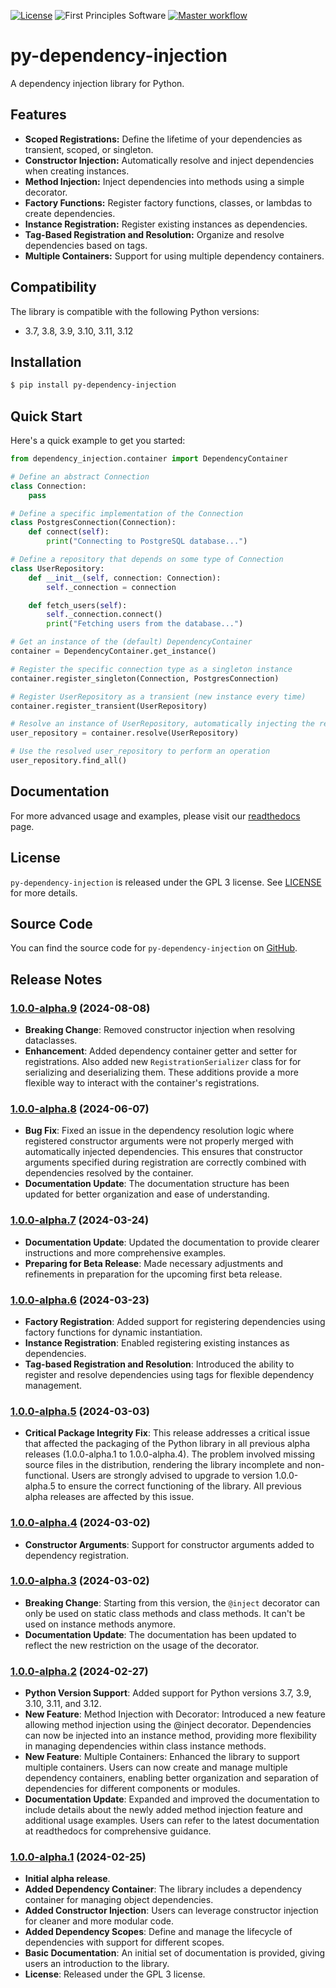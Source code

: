 [![License](https://img.shields.io/badge/License-GPLv3-blue.svg)](https://www.gnu.org/licenses/gpl-3.0.html)
![First Principles Software](https://img.shields.io/badge/Powered_by-First_Principles_Software-blue)
[![Master workflow](https://github.com/runemalm/py-dependency-injection/actions/workflows/master.yml/badge.svg?branch=master)](https://github.com/runemalm/py-dependency-injection/actions/workflows/master.yml)

# py-dependency-injection

A dependency injection library for Python.

## Features

- **Scoped Registrations:** Define the lifetime of your dependencies as transient, scoped, or singleton.
- **Constructor Injection:** Automatically resolve and inject dependencies when creating instances.
- **Method Injection:** Inject dependencies into methods using a simple decorator.
- **Factory Functions:** Register factory functions, classes, or lambdas to create dependencies.
- **Instance Registration:** Register existing instances as dependencies.
- **Tag-Based Registration and Resolution:** Organize and resolve dependencies based on tags.
- **Multiple Containers:** Support for using multiple dependency containers.

## Compatibility

The library is compatible with the following Python versions:

- 3.7, 3.8, 3.9, 3.10, 3.11, 3.12

## Installation

```bash
$ pip install py-dependency-injection
```

## Quick Start

Here's a quick example to get you started:

```python
from dependency_injection.container import DependencyContainer

# Define an abstract Connection
class Connection:
    pass

# Define a specific implementation of the Connection
class PostgresConnection(Connection):
    def connect(self):
        print("Connecting to PostgreSQL database...")

# Define a repository that depends on some type of Connection
class UserRepository:
    def __init__(self, connection: Connection):
        self._connection = connection

    def fetch_users(self):
        self._connection.connect()
        print("Fetching users from the database...")

# Get an instance of the (default) DependencyContainer
container = DependencyContainer.get_instance()

# Register the specific connection type as a singleton instance
container.register_singleton(Connection, PostgresConnection)

# Register UserRepository as a transient (new instance every time)
container.register_transient(UserRepository)

# Resolve an instance of UserRepository, automatically injecting the required Connection
user_repository = container.resolve(UserRepository)

# Use the resolved user_repository to perform an operation
user_repository.find_all()
```

## Documentation

For more advanced usage and examples, please visit our [readthedocs](https://py-dependency-injection.readthedocs.io/en/latest/) page.

## License

`py-dependency-injection` is released under the GPL 3 license. See [LICENSE](LICENSE) for more details.

## Source Code

You can find the source code for `py-dependency-injection` on [GitHub](https://github.com/runemalm/py-dependency-injection).

## Release Notes

### [1.0.0-alpha.9](https://github.com/runemalm/py-dependency-injection/releases/tag/v1.0.0-alpha.9) (2024-08-08)

- **Breaking Change**: Removed constructor injection when resolving dataclasses.
- **Enhancement**: Added dependency container getter and setter for registrations. Also added new `RegistrationSerializer` class for for serializing and deserializing them. These additions provide a more flexible way to interact with the container's registrations.

### [1.0.0-alpha.8](https://github.com/runemalm/py-dependency-injection/releases/tag/v1.0.0-alpha.8) (2024-06-07)

- **Bug Fix**: Fixed an issue in the dependency resolution logic where registered constructor arguments were not properly merged with automatically injected dependencies. This ensures that constructor arguments specified during registration are correctly combined with dependencies resolved by the container.
- **Documentation Update**: The documentation structure has been updated for better organization and ease of understanding.

### [1.0.0-alpha.7](https://github.com/runemalm/py-dependency-injection/releases/tag/v1.0.0-alpha.7) (2024-03-24)

- **Documentation Update**: Updated the documentation to provide clearer instructions and more comprehensive examples.
- **Preparing for Beta Release**: Made necessary adjustments and refinements in preparation for the upcoming first beta release.

### [1.0.0-alpha.6](https://github.com/runemalm/py-dependency-injection/releases/tag/v1.0.0-alpha.6) (2024-03-23)

- **Factory Registration**: Added support for registering dependencies using factory functions for dynamic instantiation.
- **Instance Registration**: Enabled registering existing instances as dependencies.
- **Tag-based Registration and Resolution**: Introduced the ability to register and resolve dependencies using tags for flexible dependency management.

### [1.0.0-alpha.5](https://github.com/runemalm/py-dependency-injection/releases/tag/v1.0.0-alpha.5) (2024-03-03)

- **Critical Package Integrity Fix**: This release addresses a critical issue that affected the packaging of the Python library in all previous alpha releases (1.0.0-alpha.1 to 1.0.0-alpha.4). The problem involved missing source files in the distribution, rendering the library incomplete and non-functional. Users are strongly advised to upgrade to version 1.0.0-alpha.5 to ensure the correct functioning of the library. All previous alpha releases are affected by this issue.

### [1.0.0-alpha.4](https://github.com/runemalm/py-dependency-injection/releases/tag/v1.0.0-alpha.4) (2024-03-02)

- **Constructor Arguments**: Support for constructor arguments added to dependency registration.

### [1.0.0-alpha.3](https://github.com/runemalm/py-dependency-injection/releases/tag/v1.0.0-alpha.3) (2024-03-02)

- **Breaking Change**: Starting from this version, the `@inject` decorator can only be used on static class methods and class methods. It can't be used on instance methods anymore.
- **Documentation Update**: The documentation has been updated to reflect the new restriction on the usage of the decorator.

### [1.0.0-alpha.2](https://github.com/runemalm/py-dependency-injection/releases/tag/v1.0.0-alpha.2) (2024-02-27)

- **Python Version Support**: Added support for Python versions 3.7, 3.9, 3.10, 3.11, and 3.12.
- **New Feature**: Method Injection with Decorator: Introduced a new feature allowing method injection using the @inject decorator. Dependencies can now be injected into an instance method, providing more flexibility in managing dependencies within class instance methods.
- **New Feature**: Multiple Containers: Enhanced the library to support multiple containers. Users can now create and manage multiple dependency containers, enabling better organization and separation of dependencies for different components or modules.
- **Documentation Update**: Expanded and improved the documentation to include details about the newly added method injection feature and additional usage examples. Users can refer to the latest documentation at readthedocs for comprehensive guidance.

### [1.0.0-alpha.1](https://github.com/runemalm/py-dependency-injection/releases/tag/v1.0.0-alpha.1) (2024-02-25)

- **Initial alpha release**.
- **Added Dependency Container**: The library includes a dependency container for managing object dependencies.
- **Added Constructor Injection**: Users can leverage constructor injection for cleaner and more modular code.
- **Added Dependency Scopes**: Define and manage the lifecycle of dependencies with support for different scopes.
- **Basic Documentation**: An initial set of documentation is provided, giving users an introduction to the library.
- **License**: Released under the GPL 3 license.
